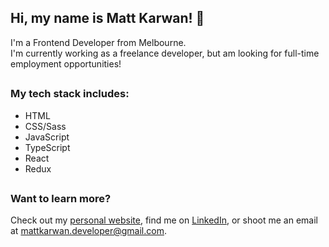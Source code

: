 ## Hi, my name is Matt Karwan! :wave:
I'm a Frontend Developer from Melbourne.<br>
I'm currently working as a freelance developer, but am looking for full-time employment opportunities!

##

### My tech stack includes:

* HTML
* CSS/Sass
* JavaScript
* TypeScript
* React
* Redux

##

### Want to learn more?
Check out my [personal website](https://mattkarwan.com.au), find me on [LinkedIn](https://www.linkedin.com/in/mattkarwan/), or shoot me an email at mattkarwan.developer@gmail.com.
